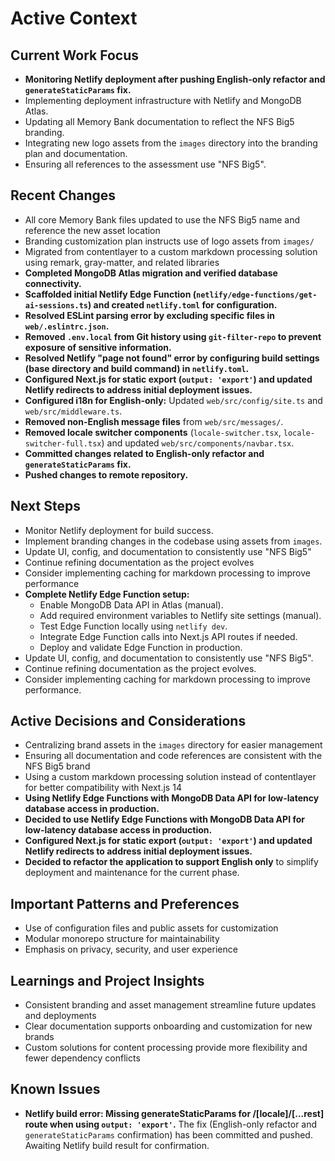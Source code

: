 # Active Context

## Current Work Focus
- **Monitoring Netlify deployment after pushing English-only refactor and `generateStaticParams` fix.**
- Implementing deployment infrastructure with Netlify and MongoDB Atlas.
- Updating all Memory Bank documentation to reflect the NFS Big5 branding.
- Integrating new logo assets from the `images` directory into the branding plan and documentation.
- Ensuring all references to the assessment use "NFS Big5".

## Recent Changes
- All core Memory Bank files updated to use the NFS Big5 name and reference the new asset location
- Branding customization plan instructs use of logo assets from `images/`
- Migrated from contentlayer to a custom markdown processing solution using remark, gray-matter, and related libraries
- **Completed MongoDB Atlas migration and verified database connectivity.**
- **Scaffolded initial Netlify Edge Function (`netlify/edge-functions/get-ai-sessions.ts`) and created `netlify.toml` for configuration.**
- **Resolved ESLint parsing error by excluding specific files in `web/.eslintrc.json`.**
- **Removed `.env.local` from Git history using `git-filter-repo` to prevent exposure of sensitive information.**
- **Resolved Netlify "page not found" error by configuring build settings (base directory and build command) in `netlify.toml`.**
- **Configured Next.js for static export (`output: 'export'`) and updated Netlify redirects to address initial deployment issues.**
- **Configured i18n for English-only:** Updated `web/src/config/site.ts` and `web/src/middleware.ts`.
- **Removed non-English message files** from `web/src/messages/`.
- **Removed locale switcher components** (`locale-switcher.tsx`, `locale-switcher-full.tsx`) and updated `web/src/components/navbar.tsx`.
- **Committed changes related to English-only refactor and `generateStaticParams` fix.**
- **Pushed changes to remote repository.**
 
## Next Steps
- Monitor Netlify deployment for build success.
- Implement branding changes in the codebase using assets from `images`.
- Update UI, config, and documentation to consistently use "NFS Big5"
- Continue refining documentation as the project evolves
- Consider implementing caching for markdown processing to improve performance
- **Complete Netlify Edge Function setup:**
    - Enable MongoDB Data API in Atlas (manual).
    - Add required environment variables to Netlify site settings (manual).
    - Test Edge Function locally using `netlify dev`.
    - Integrate Edge Function calls into Next.js API routes if needed.
    - Deploy and validate Edge Function in production.
- Update UI, config, and documentation to consistently use "NFS Big5".
- Continue refining documentation as the project evolves.
- Consider implementing caching for markdown processing to improve performance.

## Active Decisions and Considerations
- Centralizing brand assets in the `images` directory for easier management
- Ensuring all documentation and code references are consistent with the NFS Big5 brand
- Using a custom markdown processing solution instead of contentlayer for better compatibility with Next.js 14
- **Using Netlify Edge Functions with MongoDB Data API for low-latency database access in production.**
- **Decided to use Netlify Edge Functions with MongoDB Data API for low-latency database access in production.**
- **Configured Next.js for static export (`output: 'export'`) and updated Netlify redirects to address initial deployment issues.**
- **Decided to refactor the application to support English only** to simplify deployment and maintenance for the current phase.

## Important Patterns and Preferences
- Use of configuration files and public assets for customization
- Modular monorepo structure for maintainability
- Emphasis on privacy, security, and user experience

## Learnings and Project Insights
- Consistent branding and asset management streamline future updates and deployments
- Clear documentation supports onboarding and customization for new brands
- Custom solutions for content processing provide more flexibility and fewer dependency conflicts

## Known Issues
- **Netlify build error: Missing generateStaticParams for /[locale]/[...rest] route when using `output: 'export'`.** The fix (English-only refactor and `generateStaticParams` confirmation) has been committed and pushed. Awaiting Netlify build result for confirmation.